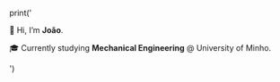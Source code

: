 print('

  👋 Hi, I’m **João**.

  🎓 Currently studying **Mechanical Engineering** @ University of Minho.
  
  ')
